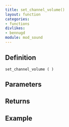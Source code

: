 ```yaml
---
title: set_channel_volume()
layout: function
categories:
- functions
divlikes:
- bennugd
module: mod_sound
---
```


## Definition

    set_channel_volume ( )

## Parameters

## Returns

## Example
